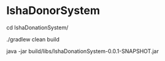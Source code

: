 # IshaDonorSystem

cd IshaDonationSystem/

./gradlew clean build

java -jar build/libs/IshaDonationSystem-0.0.1-SNAPSHOT.jar

